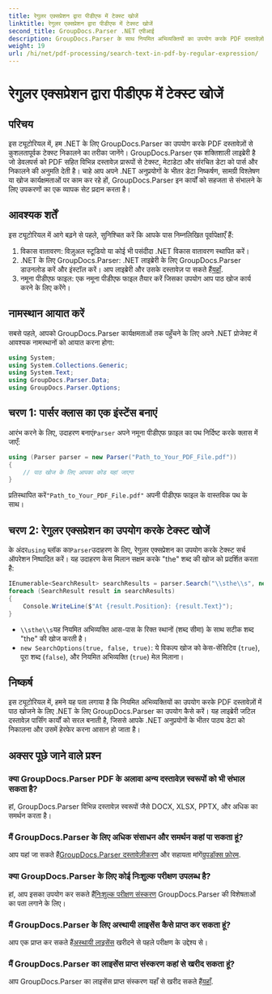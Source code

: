 ```yaml
---
title: रेगुलर एक्सप्रेशन द्वारा पीडीएफ में टेक्स्ट खोजें
linktitle: रेगुलर एक्सप्रेशन द्वारा पीडीएफ में टेक्स्ट खोजें
second_title: GroupDocs.Parser .NET एपीआई
description: GroupDocs.Parser के साथ नियमित अभिव्यक्तियों का उपयोग करके PDF दस्तावेज़ों में विशिष्ट पाठ खोजें। PDF पाठ को आसानी से निकालें, उसका विश्लेषण करें और उसमें बदलाव करें।
weight: 19
url: /hi/net/pdf-processing/search-text-in-pdf-by-regular-expression/
---
```


# रेगुलर एक्सप्रेशन द्वारा पीडीएफ में टेक्स्ट खोजें

## परिचय
इस ट्यूटोरियल में, हम .NET के लिए GroupDocs.Parser का उपयोग करके PDF दस्तावेज़ों से कुशलतापूर्वक टेक्स्ट निकालने का तरीका जानेंगे। GroupDocs.Parser एक शक्तिशाली लाइब्रेरी है जो डेवलपर्स को PDF सहित विभिन्न दस्तावेज़ प्रारूपों से टेक्स्ट, मेटाडेटा और संरचित डेटा को पार्स और निकालने की अनुमति देती है। चाहे आप अपने .NET अनुप्रयोगों के भीतर डेटा निष्कर्षण, सामग्री विश्लेषण या खोज कार्यक्षमताओं पर काम कर रहे हों, GroupDocs.Parser इन कार्यों को सहजता से संभालने के लिए उपकरणों का एक व्यापक सेट प्रदान करता है।
## आवश्यक शर्तें
इस ट्यूटोरियल में आगे बढ़ने से पहले, सुनिश्चित करें कि आपके पास निम्नलिखित पूर्वापेक्षाएँ हैं:
1. विकास वातावरण: विज़ुअल स्टूडियो या कोई भी पसंदीदा .NET विकास वातावरण स्थापित करें।
2.  .NET के लिए GroupDocs.Parser: .NET लाइब्रेरी के लिए GroupDocs.Parser डाउनलोड करें और इंस्टॉल करें। आप लाइब्रेरी और उसके दस्तावेज़ पा सकते हैं[यहाँ](https://releases.groupdocs.com/parser/net/).
3. नमूना पीडीएफ फाइल: एक नमूना पीडीएफ फाइल तैयार करें जिसका उपयोग आप पाठ खोज कार्य करने के लिए करेंगे।

## नामस्थान आयात करें
सबसे पहले, आपको GroupDocs.Parser कार्यक्षमताओं तक पहुँचने के लिए अपने .NET प्रोजेक्ट में आवश्यक नामस्थानों को आयात करना होगा:
```csharp
using System;
using System.Collections.Generic;
using System.Text;
using GroupDocs.Parser.Data;
using GroupDocs.Parser.Options;
```
## चरण 1: पार्सर क्लास का एक इंस्टेंस बनाएं
 आरंभ करने के लिए, उदाहरण बनाएं`Parser` अपने नमूना पीडीएफ फ़ाइल का पथ निर्दिष्ट करके क्लास में जाएँ:
```csharp
using (Parser parser = new Parser("Path_to_Your_PDF_File.pdf"))
{
    // पाठ खोज के लिए आपका कोड यहां जाएगा
}
```
 प्रतिस्थापित करें`"Path_to_Your_PDF_File.pdf"` अपनी पीडीएफ फाइल के वास्तविक पथ के साथ।
## चरण 2: रेगुलर एक्सप्रेशन का उपयोग करके टेक्स्ट खोजें
 के अंदर`using` ब्लॉक का`Parser`उदाहरण के लिए, रेगुलर एक्सप्रेशन का उपयोग करके टेक्स्ट सर्च ऑपरेशन निष्पादित करें। यह उदाहरण केस मिलान सक्षम करके "the" शब्द की खोज को प्रदर्शित करता है:
```csharp
IEnumerable<SearchResult> searchResults = parser.Search("\\sthe\\s", new SearchOptions(true, false, true));
foreach (SearchResult result in searchResults)
{
    Console.WriteLine($"At {result.Position}: {result.Text}");
}
```
- `\\sthe\\s`यह नियमित अभिव्यक्ति आस-पास के रिक्त स्थानों (शब्द सीमा) के साथ सटीक शब्द "the" की खोज करती है।
- `new SearchOptions(true, false, true)`: ये विकल्प खोज को केस-सेंसिटिव (`true`), पूरा शब्द (`false`), और नियमित अभिव्यक्ति (`true`) मेल मिलाना।

## निष्कर्ष
इस ट्यूटोरियल में, हमने यह पता लगाया है कि नियमित अभिव्यक्तियों का उपयोग करके PDF दस्तावेज़ों में पाठ खोजने के लिए .NET के लिए GroupDocs.Parser का उपयोग कैसे करें। यह लाइब्रेरी जटिल दस्तावेज़ पार्सिंग कार्यों को सरल बनाती है, जिससे आपके .NET अनुप्रयोगों के भीतर पाठ्य डेटा को निकालना और उसमें हेरफेर करना आसान हो जाता है।

## अक्सर पूछे जाने वाले प्रश्न
### क्या GroupDocs.Parser PDF के अलावा अन्य दस्तावेज़ स्वरूपों को भी संभाल सकता है?
हां, GroupDocs.Parser विभिन्न दस्तावेज़ स्वरूपों जैसे DOCX, XLSX, PPTX, और अधिक का समर्थन करता है।
### मैं GroupDocs.Parser के लिए अधिक संसाधन और समर्थन कहां पा सकता हूं?
 आप यहां जा सकते हैं[GroupDocs.Parser दस्तावेज़ीकरण](https://tutorials.groupdocs.com/parser/net/) और सहायता मांगें[ग्रुपडॉक्स फ़ोरम](https://forum.groupdocs.com/c/parser/17).
### क्या GroupDocs.Parser के लिए कोई निःशुल्क परीक्षण उपलब्ध है?
 हां, आप इसका उपयोग कर सकते हैं[निःशुल्क परीक्षण संस्करण](https://releases.groupdocs.com/) GroupDocs.Parser की विशेषताओं का पता लगाने के लिए।
### मैं GroupDocs.Parser के लिए अस्थायी लाइसेंस कैसे प्राप्त कर सकता हूं?
 आप एक प्राप्त कर सकते हैं[अस्थायी लाइसेंस](https://purchase.groupdocs.com/temporary-license/) खरीदने से पहले परीक्षण के उद्देश्य से।
### मैं GroupDocs.Parser का लाइसेंस प्राप्त संस्करण कहां से खरीद सकता हूं?
 आप GroupDocs.Parser का लाइसेंस प्राप्त संस्करण यहाँ से खरीद सकते हैं[यहाँ](https://purchase.groupdocs.com/buy).
